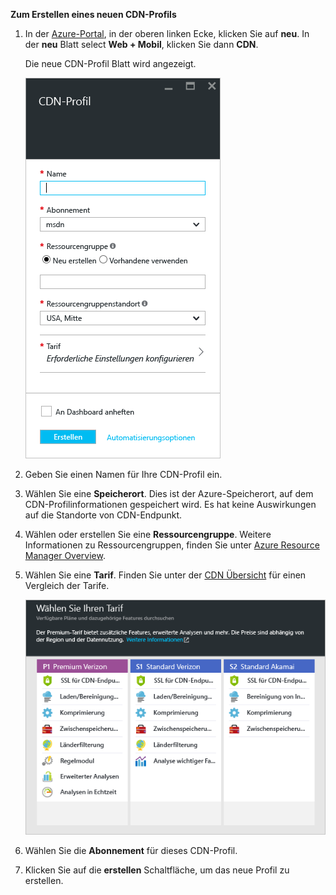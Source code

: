 **Zum Erstellen eines neuen CDN-Profils**

1. In der [Azure-Portal](https://portal.azure.com), in der oberen linken Ecke, klicken Sie auf **neu**.  In der **neu** Blatt select **Web + Mobil**, klicken Sie dann **CDN**.
   
    Die neue CDN-Profil Blatt wird angezeigt.
   
    ![Neuen CDN-Profil](./media/cdn-create-profile/new-cdn-profile-include.png)
2. Geben Sie einen Namen für Ihre CDN-Profil ein.
3. Wählen Sie eine **Speicherort**.  Dies ist der Azure-Speicherort, auf dem CDN-Profilinformationen gespeichert wird.  Es hat keine Auswirkungen auf die Standorte von CDN-Endpunkt.
4. Wählen oder erstellen Sie eine **Ressourcengruppe**.  Weitere Informationen zu Ressourcengruppen, finden Sie unter [Azure Resource Manager Overview](../articles/azure-resource-manager/resource-group-overview.md#resource-groups).
5. Wählen Sie eine **Tarif**.  Finden Sie unter der [CDN Übersicht](../articles/cdn/cdn-overview.md#azure-cdn-features) für einen Vergleich der Tarife.
   
    ![Preis Ebenenauswahl CDN](./media/cdn-create-profile/cdn-choose-sku-include.png)
6. Wählen Sie die **Abonnement** für dieses CDN-Profil.
7. Klicken Sie auf die **erstellen** Schaltfläche, um das neue Profil zu erstellen. 


